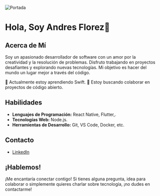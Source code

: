 <!-- Imagen de Portada -->
![Portada](https://ejemplo.com/tu-imagen-de-portada.jpg)

# Hola, Soy Andres Florez👋

## Acerca de Mí

Soy un apasionado desarrollador de software con un amor por la creatividad y la resolución de problemas. Disfruto trabajando en proyectos desafiantes y explorando nuevas tecnologías. Mi objetivo es hacer del mundo un lugar mejor a través del código.

🌱 Actualmente estoy aprendiendo Swift.
🚀 Estoy buscando colaborar en proyectos de código abierto.





## Habilidades

- **Lenguajes de Programación:** React Native, Flutter,.
- **Tecnologías Web:**  Node.js.
- **Herramientas de Desarrollo:** Git, VS Code, Docker, etc.



## Contacto

- [LinkedIn](https://www.linkedin.com/in/andres-florez-111595197/)


## ¡Hablemos!

¡Me encantaría conectar contigo! Si tienes alguna pregunta, idea para colaborar o simplemente quieres charlar sobre tecnología, ¡no dudes en contactarme!



